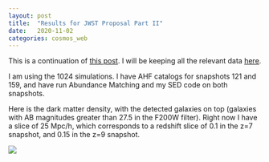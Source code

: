 ```yaml
---
layout: post
title:  "Results for JWST Proposal Part II"
date:   2020-11-02
categories: cosmos_web
---
```


This is a continuation of <a href="https://ndrakos.github.io/blog/cosmos_web/Results_for_JWST_Proposal_Part_I/">this post</a>. I will be keeping all the relevant data <a href="https://drive.google.com/drive/folders/1TuKiKviaWwun1qLq9LSMj03pRCWhNhvI?usp=sharing">here</a>.

I am using the 1024 simulations. I have AHF catalogs for snapshots 121 and 159, and have run Abundance Matching and my SED code on both snapshots.

Here is the dark matter density, with the detected galaxies on top (galaxies with AB magnitudes greater than 27.5 in the F200W filter). Right now I have a slice of 25 Mpc/h, which corresponds to a redshift slice of 0.1 in the z=7 snapshot, and 0.15 in the z=9 snapshot.


<img src="{{ site.baseurl }}/assets/plots/20201102_Snapshot.png">

